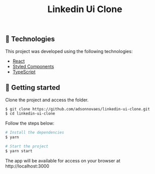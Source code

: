 <!-- <p align="center">
  <img alt="Letmeask logo" src=".github/logo.svg" width="160px">
</p> -->

<h1 align="center" >  
  Linkedin Ui Clone 
</h1>

<br>

## 🧪 Technologies

This project was developed using the following technologies:

- [React](https://reactjs.org)
- [Styled Components](https://styled-components.com/)
- [TypeScript](https://www.typescriptlang.org/)

## 🚀 Getting started

Clone the project and access the folder.

```bash
$ git clone https://github.com/adsonnovaes/linkedin-ui-clone.git
$ cd linkedin-ui-clone
```

Follow the steps below:
```bash
# Install the dependencies
$ yarn

# Start the project
$ yarn start
```
The app will be available for access on your browser at http://localhost:3000

